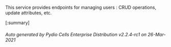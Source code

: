 






This service provides endpoints for managing users : CRUD operations, update attributes, etc.

[:summary]

###### Auto generated by Pydio Cells Enterprise Distribution v2.2.4-rc1 on 26-Mar-2021
